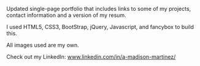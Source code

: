 Updated single-page portfolio that includes links to some of my projects, contact information and a version of my resum.

I used HTML5, CSS3, BootStrap, jQuery, Javascript, and fancybox to build this. 

All images used are my own. 

Check out my LinkedIn: www.linkedin.com/in/a-madison-martinez/

